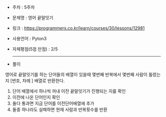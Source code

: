 * 주차 : 5주차 
* 문제명 : 영어 끝말잇기
* 링크 : https://programmers.co.kr/learn/courses/30/lessons/12981
* 사용언어 : Pyton3
* 자체평점(5점 만점) : 2/5 
  
  ---

* 풀이

영어로 끝말잇기를 하는 단어들의 배열이 있을때 몇번째 반복에서 몇번째 사람이 틀렸는지 [번호, 차례 ] 배열로 반환한다.

1. 단어 배열에서 하나씩 꺼내 이전 끝말잇기가 진행되는 지를 확인
2. 이전에 나온 단어인지 확인
3. 둘다 통과면 지금 단어를 이전단어배열에 추가
4. 둘중 하나라도 실패하면 현재 사람과 반복횟수를 반환